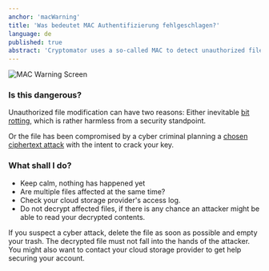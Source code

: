 ```yaml
---
anchor: 'macWarning'
title: 'Was bedeutet MAC Authentifizierung fehlgeschlagen?'
language: de
published: true
abstract: 'Cryptomator uses a so-called MAC to detect unauthorized file changes. In this case the file or files listed in this dialog did change.'
---
```


<img src="/img/faq/macWarning.png" srcset="/img/faq/macWarning.png 1x, /img/faq/macWarning@2x.png 2x" alt="MAC Warning Screen" />

### Is this dangerous?
Unauthorized file modification can have two reasons: Either inevitable <a href="http://en.wikipedia.org/wiki/Data_degradation" target="_blank">bit rotting</a>, which is rather harmless from a security standpoint.

Or the file has been compromised by a cyber criminal planning a <a href="http://en.wikipedia.org/wiki/Chosen-ciphertext_attack" target="_blank">chosen ciphertext attack</a> with the intent to crack your key.

### What shall I do?
* Keep calm, nothing has happened yet
* Are multiple files affected at the same time?
* Check your cloud storage provider's access log.
* Do not decrypt affected files, if there is any chance an attacker might be able to read your decrypted contents.

If you suspect a cyber attack, delete the file as soon as possible and empty your trash. The decrypted file must not fall into the hands of the attacker. You might also want to contact your cloud storage provider to get help securing your account.
